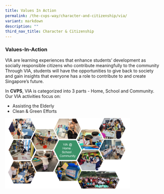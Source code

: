 ```yaml
---
title: Values In Action
permalink: /the-cvps-way/character-and-citizenship/via/
variant: markdown
description: ""
third_nav_title: Character & Citizenship
---
```

### **Values-In-Action**
VIA are learning experiences that enhance students’ development as socially responsible citizens who contribute meaningfully to the community Through VIA, students will have the opportunities to give back to society and gain insights that everyone has a role to contribute to and create Singapore’s future. 

In  **CVPS**, VIA is categorized into 3 parts - Home, School and Community. <br>
Our VIA activities focus on:
* Assisting the Elderly 
* Clean &amp; Green Efforts 

<img src="/images/CCE/via1.png" style="width:80%">